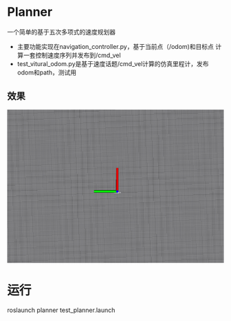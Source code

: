 # Planner

一个简单的基于五次多项式的速度规划器

- 主要功能实现在navigation_controller.py，基于当前点（/odom)和目标点 计算一套控制速度序列并发布到/cmd_vel
- test_vitural_odom.py是基于速度话题/cmd_vel计算的仿真里程计，发布odom和path，测试用

## 效果

![效果图](./resource/show.gif)

# 运行

roslaunch planner test_planner.launch